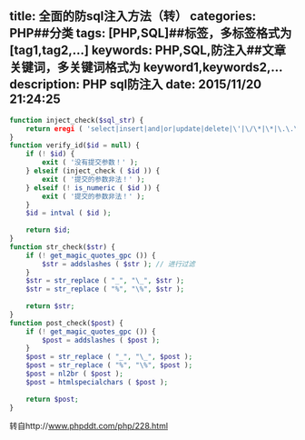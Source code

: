 title: 全面的防sql注入方法（转）
categories: PHP##分类
tags: [PHP,SQL]##标签，多标签格式为 [tag1,tag2,...]
keywords: PHP,SQL,防注入##文章关键词，多关键词格式为 keyword1,keywords2,...
description: PHP sql防注入
date: 2015/11/20 21:24:25 
---
``` php
function inject_check($sql_str) {
	return eregi ( 'select|insert|and|or|update|delete|\'|\/\*|\*|\.\.\/|\.\/|union|into|load_file|outfile', $sql_str );
}
function verify_id($id = null) {
	if (! $id) {
		exit ( '没有提交参数！' );
	} elseif (inject_check ( $id )) {
		exit ( '提交的参数非法！' );
	} elseif (! is_numeric ( $id )) {
		exit ( '提交的参数非法！' );
	}
	$id = intval ( $id );
	
	return $id;
}
function str_check($str) {
	if (! get_magic_quotes_gpc ()) {
		$str = addslashes ( $str ); // 进行过滤
	}
	$str = str_replace ( "_", "\_", $str );
	$str = str_replace ( "%", "\%", $str );
	
	return $str;
}
function post_check($post) {
	if (! get_magic_quotes_gpc ()) {
		$post = addslashes ( $post );
	}
	$post = str_replace ( "_", "\_", $post );
	$post = str_replace ( "%", "\%", $post );
	$post = nl2br ( $post );
	$post = htmlspecialchars ( $post );
	
	return $post;
}
``` 

转自http://www.phpddt.com/php/228.html